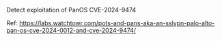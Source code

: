 Detect exploitation of PanOS CVE-2024-9474

Ref: https://labs.watchtowr.com/pots-and-pans-aka-an-sslvpn-palo-alto-pan-os-cve-2024-0012-and-cve-2024-9474/
